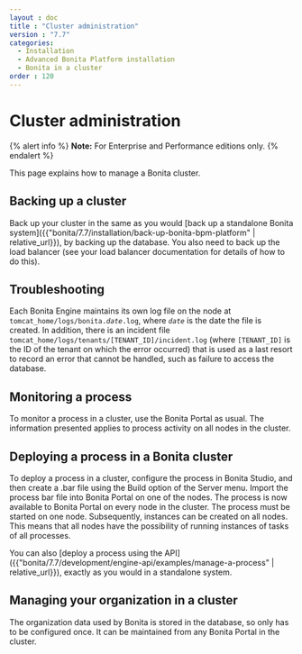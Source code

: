 ```yaml
---
layout : doc
title : "Cluster administration"
version : "7.7"
categories:
  - Installation
  - Advanced Bonita Platform installation
  - Bonita in a cluster
order : 120
---
```

# Cluster administration

{% alert info %}
**Note:** For Enterprise and Performance editions only.
{% endalert %}

This page explains how to manage a Bonita cluster.

## Backing up a cluster

Back up your cluster in the same as you would [back up a standalone Bonita system]({{"bonita/7.7/installation/back-up-bonita-bpm-platform" | relative_url}}), by backing up the database. 
You also need to back up the load balancer (see your load balancer documentation for details of how to do this).

## Troubleshooting

Each Bonita Engine maintains its own log file on the node at `tomcat_home/logs/bonita.`_`date`_`.log`, where _`date`_ is the date the file is created.
In addition, there is an incident file `tomcat_home/logs/tenants/[TENANT_ID]/incident.log` (where `[TENANT_ID]` is the ID of the tenant on which the error
occurred) that is used as a last resort to record an error that cannot be handled, such as failure to access the database.

## Monitoring a process

To monitor a process in a cluster, use the Bonita Portal as usual. The information presented applies to process activity on all nodes in the cluster.

## Deploying a process in a Bonita cluster

To deploy a process in a cluster, configure the process in Bonita Studio, and then create a .bar file using the Build option of the Server menu. 
Import the process bar file into Bonita Portal on one of the nodes. The process is now available to Bonita Portal on every node in the cluster. 
The process must be started on one node. Subsequently, instances can be created on all nodes.
This means that all nodes have the possibility of running instances of tasks of all processes.

You can also [deploy a process using the API]({{"bonita/7.7/development/engine-api/examples/manage-a-process" | relative_url}}), exactly as you would in a standalone system.

## Managing your organization in a cluster

The organization data used by Bonita is stored in the database, so only has to be configured once. It can be maintained from any Bonita Portal in the cluster.
